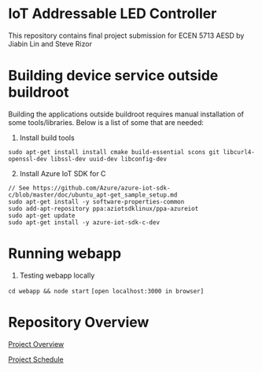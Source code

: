 # IoT Addressable LED Controller
This repository contains final project submission for ECEN 5713 AESD by Jiabin Lin and Steve Rizor

# Building device service outside buildroot
Building the applications outside buildroot requires manual installation of some tools/libraries. Below is a list of some that are needed:

1. Install build tools

```sudo apt-get install install cmake build-essential scons git libcurl4-openssl-dev libssl-dev uuid-dev libconfig-dev```

2. Install Azure IoT SDK for C
```
// See https://github.com/Azure/azure-iot-sdk-c/blob/master/doc/ubuntu_apt-get_sample_setup.md
sudo apt-get install -y software-properties-common
sudo add-apt-repository ppa:aziotsdklinux/ppa-azureiot
sudo apt-get update
sudo apt-get install -y azure-iot-sdk-c-dev
```

# Running webapp
1. Testing webapp locally

```cd webapp && node start```
```[open localhost:3000 in browser]```

# Repository Overview
[Project Overview](https://github.com/cu-ecen-5013/final-project-JiabinLin12/wiki/Project-Overview)

[Project Schedule](https://github.com/cu-ecen-5013/final-project-JiabinLin12/wiki/Final-Project-Assignment-Schedule-Page)
